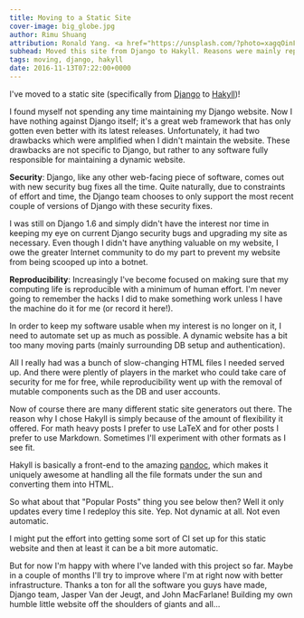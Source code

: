 ```yaml
---
title: Moving to a Static Site
cover-image: big_globe.jpg
author: Rimu Shuang
attribution: Ronald Yang. <a href="https://unsplash.com/?photo=xagqOinFSu4">"Untitled Photo".</a> June 12, 2015. Under a Creative Commons 1.0 Universal (Public Domain Dedication) License (NOT a CC-BY 4.0 License).
subhead: Moved this site from Django to Hakyll. Reasons were mainly reproducibility, security, and just curiosity.
tags: moving, django, hakyll
date: 2016-11-13T07:22:00+0000
---
```


I've moved to a static site (specifically from
[Django](https://www.djangoproject.com/) to
[Hakyll](https://jaspervdj.be/hakyll/))!

I found myself not spending any time maintaining my Django website. Now I have
nothing against Django itself; it's a great web framework that has only gotten
even better with its latest releases. Unfortunately, it had two drawbacks which
were amplified when I didn't maintain the website. These drawbacks are not
specific to Django, but rather to any software fully responsible for maintaining
a dynamic website.

__Security__: Django, like any other web-facing piece of software, comes out
with new security bug fixes all the time. Quite naturally, due to constraints of
effort and time, the Django team chooses to only support the most recent couple
of versions of Django with these security fixes. 

I was still on Django 1.6 and simply didn't have the interest nor time in
keeping my eye on current Django security bugs and upgrading my site as
necessary. Even though I didn't have anything valuable on my website, I owe the
greater Internet community to do my part to prevent my website from being
scooped up into a botnet.

__Reproducibility__: Increasingly I've become focused on making sure that my
computing life is reproducible with a minimum of human effort. I'm never going
to remember the hacks I did to make something work unless I have the machine do
it for me (or record it here!). 

In order to keep my software usable when my interest is no longer on it, I need
to automate set up as much as possible. A dynamic website has a bit too many
moving parts (mainly surrounding DB setup and authentication).

All I really had was a bunch of slow-changing HTML files I needed served up. And
there were plently of players in the market who could take care of security for
me for free, while reproducibility went up with the removal of mutable
components such as the DB and user accounts.

Now of course there are many different static site generators out there. The
reason why I chose Hakyll is simply because of the amount of flexibility it
offered. For math heavy posts I prefer to use LaTeX and for other posts I prefer
to use Markdown. Sometimes I'll experiment with other formats as I see fit.

Hakyll is basically a front-end to the amazing [pandoc](http://pandoc.org/),
which makes it uniquely awesome at handling all the file formats under the sun
and converting them into HTML.

So what about that "Popular Posts" thing you see below then? Well it only
updates every time I redeploy this site. Yep. Not dynamic at all. Not even
automatic.

I might put the effort into getting some sort of CI set up for this static
website and then at least it can be a bit more automatic.

But for now I'm happy with where I've landed with this project so far. Maybe in
a couple of months I'll try to improve where I'm at right now with better
infrastructure. Thanks a ton for all the software you guys have made, Django
team, Jasper Van der Jeugt, and John MacFarlane! Building my own humble little
website off the shoulders of giants and all...
